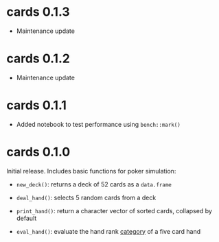 # cards 0.1.3

* Maintenance update

# cards 0.1.2

* Maintenance update

# cards 0.1.1

* Added notebook to test performance using `bench::mark()`

# cards 0.1.0

Initial release. Includes basic functions for poker simulation:

* `new_deck()`: returns a deck of 52 cards as a `data.frame`

* `deal_hand()`: selects 5 random cards from a deck

* `print_hand()`: return a character vector of sorted cards, collapsed by default

* `eval_hand()`: evaluate the hand rank [category](https://en.wikipedia.org/wiki/List_of_poker_hands) of a five card hand
